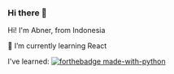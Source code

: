### Hi there 👋

<!--
**alvinabner/alvinabner** is a ✨ _special_ ✨ repository because its `README.md` (this file) appears on your GitHub profile.

Here are some ideas to get you started:
-->
Hi! I'm Abner, from Indonesia

🌱 I’m currently learning React

I've learned:
[![forthebadge made-with-python](http://ForTheBadge.com/images/badges/made-with-python.svg)](https://www.python.org/)
